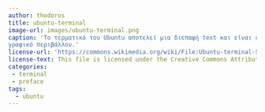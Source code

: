 ```yaml
---
author: thodoros
title: ubuntu-terminal
image-url: images/ubuntu-terminal.png
caption: 'Το τερματικό του Ubuntu αποτελεί μια διεπαφή text και είναι ένα πανίσχυρο εργαλείο, με σημαντικά περισσότερες δυνατότητες από το
γραφικό περιβάλλον.'
license-url: 'https://commons.wikimedia.org/wiki/File:Ubuntu-terminal-Screenshot20181112.png'
license-text: This file is licensed under the Creative Commons Attribution-Share Alike 2.0 Generic license.
categories:
 - terminal
 - preface
tags:
  - ubuntu
---
```

